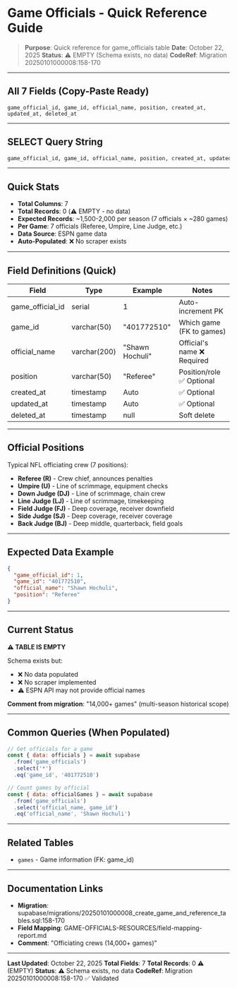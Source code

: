 # Game Officials - Quick Reference Guide

> **Purpose**: Quick reference for game_officials table
> **Date**: October 22, 2025
> **Status**: ⚠️ EMPTY (Schema exists, no data)
> **CodeRef**: Migration 20250101000008:158-170

---

## All 7 Fields (Copy-Paste Ready)

```
game_official_id, game_id, official_name, position, created_at, updated_at, deleted_at
```

---

## SELECT Query String

```sql
game_official_id, game_id, official_name, position, created_at, updated_at, deleted_at
```

---

## Quick Stats

- **Total Columns**: 7
- **Total Records**: 0 (⚠️ EMPTY - no data)
- **Expected Records**: ~1,500-2,000 per season (7 officials × ~280 games)
- **Per Game**: 7 officials (Referee, Umpire, Line Judge, etc.)
- **Data Source**: ESPN game data
- **Auto-Populated**: ❌ No scraper exists

---

## Field Definitions (Quick)

| Field | Type | Example | Notes |
|-------|------|---------|-------|
| game_official_id | serial | 1 | Auto-increment PK |
| game_id | varchar(50) | "401772510" | Which game (FK to games) |
| official_name | varchar(200) | "Shawn Hochuli" | Official's name ❌ Required |
| position | varchar(50) | "Referee" | Position/role ✅ Optional |
| created_at | timestamp | Auto | ✅ Optional |
| updated_at | timestamp | Auto | ✅ Optional |
| deleted_at | timestamp | null | Soft delete |

---

## Official Positions

Typical NFL officiating crew (7 positions):
- **Referee (R)** - Crew chief, announces penalties
- **Umpire (U)** - Line of scrimmage, equipment checks
- **Down Judge (DJ)** - Line of scrimmage, chain crew
- **Line Judge (LJ)** - Line of scrimmage, timekeeping
- **Field Judge (FJ)** - Deep coverage, receiver downfield
- **Side Judge (SJ)** - Deep coverage, receiver coverage
- **Back Judge (BJ)** - Deep middle, quarterback, field goals

---

## Expected Data Example

```json
{
  "game_official_id": 1,
  "game_id": "401772510",
  "official_name": "Shawn Hochuli",
  "position": "Referee"
}
```

---

## Current Status

**⚠️ TABLE IS EMPTY**

Schema exists but:
- ❌ No data populated
- ❌ No scraper implemented
- ⚠️ ESPN API may not provide official names

**Comment from migration**: "14,000+ games" (multi-season historical scope)

---

## Common Queries (When Populated)

```javascript
// Get officials for a game
const { data: officials } = await supabase
  .from('game_officials')
  .select('*')
  .eq('game_id', '401772510')

// Count games by official
const { data: officialGames } = await supabase
  .from('game_officials')
  .select('official_name, game_id')
  .eq('official_name', 'Shawn Hochuli')
```

---

## Related Tables

- `games` - Game information (FK: game_id)

---

## Documentation Links

- **Migration**: supabase/migrations/20250101000008_create_game_and_reference_tables.sql:158-170
- **Field Mapping**: GAME-OFFICIALS-RESOURCES/field-mapping-report.md
- **Comment**: "Officiating crews (14,000+ games)"

---

**Last Updated**: October 22, 2025
**Total Fields**: 7
**Total Records**: 0 ⚠️ (EMPTY)
**Status**: ⚠️ Schema exists, no data
**CodeRef**: Migration 20250101000008:158-170 ✅ Validated
